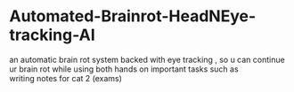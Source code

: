 # Automated-Brainrot-HeadNEye-tracking-AI
an automatic brain rot system backed with eye tracking , so u can continue ur brain rot while using both hands on important tasks such as writing notes for cat 2 (exams)
